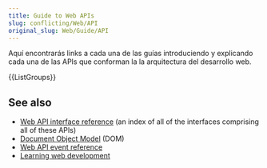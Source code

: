 ```yaml
---
title: Guide to Web APIs
slug: conflicting/Web/API
original_slug: Web/Guide/API
---
```


Aquí encontrarás links a cada una de las guías introduciendo y explicando cada una de las APIs que conforman la la arquitectura del desarrollo web.

{{ListGroups}}

## See also

- [Web API interface reference](/es/docs/Web/API) (an index of all of the interfaces comprising all of these APIs)
- [Document Object Model](/es/docs/Web/API/Document_Object_Model) (DOM)
- [Web API event reference](/es/docs/Web/Events)
- [Learning web development](/es/docs/Learn_web_development)

